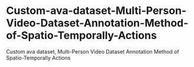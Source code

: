# Custom-ava-dataset-Multi-Person-Video-Dataset-Annotation-Method-of-Spatio-Temporally-Actions
Custom ava dataset, Multi-Person Video Dataset Annotation Method of Spatio-Temporally Actions
